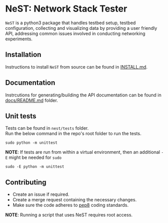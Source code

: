 # NeST: Network Stack Tester

`NeST` is a python3 package that handles testbed setup, testbed configuration,
collecting and visualizing data by providing a user friendly API, addressing
common issues involved in conducting networking experiments.

## Installation
Instructions to install `NeST` from source can be found in
[INSTALL.md](INSTALL.md).

## Documentation
Instrcutions for generating/building the API documentation can be found in
[docs/README.md](docs/README.md) folder.

## Unit tests
Tests can be found in `nest/tests` folder.\
Run the below command in the repo's root folder to run the tests.
```
sudo python -m unittest
```

**NOTE**: If tests are run from within a virtual environment, then an additional
`-E` might be needed for `sudo`
```
sudo -E python -m unittest
```

## Contributing
- Create an issue if required.
- Create a merge request containing the necessary changes.
- Make sure the code adheres to
[pep8](https://www.python.org/dev/peps/pep-0008/) coding standards.

**NOTE**: Running a script that uses NeST requires root access.
